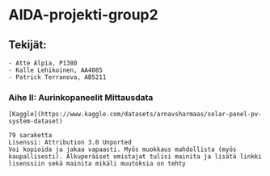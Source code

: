 # AIDA-projekti-group2

## Tekijät:
    - Atte Alpia, P1380
    - Kalle Lehikoinen, AA4085
    - Patrick Terranova, AB5211

### Aihe II: Aurinkopaneelit Mittausdata

    [Kaggle](https://www.kaggle.com/datasets/arnavsharmaas/solar-panel-pv-system-dataset)

    79 saraketta
    Lisenssi: Attribution 3.0 Unported
    Voi kopioida ja jakaa vapaasti. Myös muokkaus mahdollista (myös kaupallisesti). Alkuperäiset omistajat tulisi mainita ja lisätä linkki lisenssiin sekä mainita mikäli muutoksia on tehty
